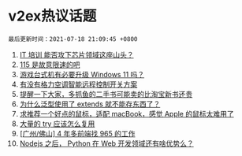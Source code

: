 # v2ex热议话题

`最后更新时间：2021-07-18 21:09:45 +0800`

1. [IT 培训 能否攻下芯片领域这座山头？](https://www.v2ex.com/t/790142)
1. [115 是故意限速的吧](https://www.v2ex.com/t/790160)
1. [游戏台式机有必要升级 Windows 11 吗？](https://www.v2ex.com/t/790184)
1. [有没有格力空调智能远程控制开关方案](https://www.v2ex.com/t/790154)
1. [提醒一下大家，多抓鱼的二手书可能卖的比淘宝新书还贵](https://www.v2ex.com/t/790135)
1. [为什么泛型使用了 extends 就不能存东西了？](https://www.v2ex.com/t/790199)
1. [求推荐一个好点的鼠标，适配 macBook，感觉 Apple 的鼠标太难用了](https://www.v2ex.com/t/790186)
1. [大量的 try 应该怎么复用](https://www.v2ex.com/t/790153)
1. [[广州/佛山] 4 年多前端找 965 的工作](https://www.v2ex.com/t/790175)
1. [Nodejs 之后， Python 在 Web 开发领域还有啥优势么？](https://www.v2ex.com/t/790207)

